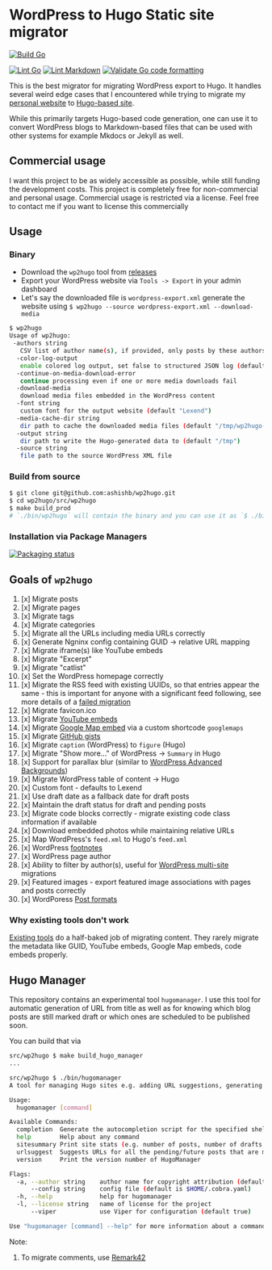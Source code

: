 # WordPress to Hugo Static site migrator

[![Build Go](https://github.com/ashishb/wp2hugo/actions/workflows/build-go.yaml/badge.svg)](https://github.com/ashishb/wp2hugo/actions/workflows/build-go.yaml)

[![Lint Go](https://github.com/ashishb/wp2hugo/actions/workflows/lint-go.yaml/badge.svg)](https://github.com/ashishb/wp2hugo/actions/workflows/lint-go.yaml)
[![Lint Markdown](https://github.com/ashishb/wp2hugo/actions/workflows/lint-markdown.yaml/badge.svg)](https://github.com/ashishb/wp2hugo/actions/workflows/lint-markdown.yaml)
[![Validate Go code formatting](https://github.com/ashishb/wp2hugo/actions/workflows/format-go.yaml/badge.svg)](https://github.com/ashishb/wp2hugo/actions/workflows/format-go.yaml)

This is the best migrator for migrating WordPress export to Hugo.
It handles several weird edge cases that I encountered while trying to migrate my [personal website](https://v1.ashishb.net) to [Hugo-based site](https://v2.ashishb.net/).

While this primarily targets Hugo-based code generation, one can use it to convert WordPress blogs to Markdown-based files that can be used with other systems for example Mkdocs or Jekyll as well.

## Commercial usage

I want this project to be as widely accessible as possible, while still funding the development costs.
This project is completely free for non-commercial and personal usage.
Commercial usage is restricted via a license.
Feel free to contact me if you want to license this commercially

## Usage

### Binary

- Download the `wp2hugo` tool from [releases](https://github.com/ashishb/wp2hugo/releases)
- Export your WordPress website via `Tools -> Export` in your admin dashboard
- Let's say the downloaded file is `wordpress-export.xml` generate the website using `$ wp2hugo --source wordpress-export.xml --download-media`

```bash
$ wp2hugo
Usage of wp2hugo:
 -authors string
   CSV list of author name(s), if provided, only posts by these authors will be processed
  -color-log-output
   enable colored log output, set false to structured JSON log (default true)
  -continue-on-media-download-error
   continue processing even if one or more media downloads fail
  -download-media
   download media files embedded in the WordPress content
  -font string
   custom font for the output website (default "Lexend")
  -media-cache-dir string
   dir path to cache the downloaded media files (default "/tmp/wp2hugo-cache")
  -output string
   dir path to write the Hugo-generated data to (default "/tmp")
  -source string
   file path to the source WordPress XML file
```

### Build from source

```bash
$ git clone git@github.com:ashishb/wp2hugo.git
$ cd wp2hugo/src/wp2hugo
$ make build_prod
# `./bin/wp2hugo` will contain the binary and you can use it as `$ ./bin/wp2hugo --source wordpress-export.xml --download-media`
```

### Installation via Package Managers

[![Packaging status](https://repology.org/badge/vertical-allrepos/wp2hugo.svg)](https://repology.org/project/wp2hugo/versions)

## Goals of `wp2hugo`

1. [x] Migrate posts
1. [x] Migrate pages
1. [x] Migrate tags
1. [x] Migrate categories
1. [x] Migrate all the URLs including media URLs correctly
1. [x] Generate Ngninx config containing GUID -> relative URL mapping
1. [x] Migrate iframe(s) like YouTube embeds
1. [x] Migrate "Excerpt"
1. [x] Migrate "catlist"
1. [x] Set the WordPress homepage correctly
1. [x] Migrate the RSS feed with existing UUIDs, so that entries appear the same - this is important for anyone with a significant feed following, see more details of a [failed migration](https://theorangeone.net/posts/rss-guids/)
1. [x] Migrate favicon.ico
1. [x] Migrate [YouTube embeds](https://support.google.com/youtube/answer/171780)
1. [x] Migrate [Google Map embed](https://developers.google.com/maps/documentation/embed/get-started) via a custom shortcode `googlemaps`
1. [x] Migrate [GitHub gists](https://gist.github.com/)
1. [x] Migrate `caption` (WordPress) to `figure` (Hugo)
1. [x] Migrate "Show more..." of WordPress -> `Summary` in Hugo
1. [x] Support for parallax blur (similar to [WordPress Advanced Backgrounds](https://wordpress.org/plugins/advanced-backgrounds/))
1. [x] Migrate WordPress table of content -> Hugo
1. [x] Custom font - defaults to Lexend
1. [x] Use draft date as a fallback date for draft posts
1. [x] Maintain the draft status for draft and pending posts
1. [x] Migrate code blocks correctly - migrate existing code class information if available
1. [x] Download embedded photos while maintaining relative URLs
1. [x] Map WordPress's `feed.xml` to Hugo's `feed.xml`
1. [x] WordPress [footnotes](https://github.com/ashishb/wp2hugo/issues/24)
1. [x] WordPress page author
1. [x] Ability to filter by author(s), useful for [WordPress multi-site](https://www.smashingmagazine.com/2020/01/complete-guide-wordpress-multisite/) migrations
1. [x] Featured images - export featured image associations with pages and posts correctly
1. [x] WordPoress [Post formats](https://developer.wordpress.org/advanced-administration/wordpress/post-formats/)

### Why existing tools don't work

[Existing tools](https://gohugo.io/tools/migrations/) do a half-baked job of migrating content.
They rarely migrate the metadata like GUID, YouTube embeds, Google Map embeds, code embeds properly.

## Hugo Manager

This repository contains an experimental tool `hugomanager`.
I use this tool for automatic generation of URL from title as well as for knowing which blog posts are still
marked draft or which ones are scheduled to be published soon.

You can build that via

```bash
src/wp2hugo $ make build_hugo_manager
...
```

```bash
src/wp2hugo $ ./bin/hugomanager
A tool for managing Hugo sites e.g. adding URL suggestions, generating site status summary etc.

Usage:
  hugomanager [command]

Available Commands:
  completion  Generate the autocompletion script for the specified shell
  help        Help about any command
  sitesummary Print site stats (e.g. number of posts, number of drafts etc.)
  urlsuggest  Suggests URLs for all the pending/future posts that are missing a URL
  version     Print the version number of HugoManager

Flags:
  -a, --author string    author name for copyright attribution (default "YOUR NAME")
      --config string    config file (default is $HOME/.cobra.yaml)
  -h, --help             help for hugomanager
  -l, --license string   name of license for the project
      --viper            use Viper for configuration (default true)

Use "hugomanager [command] --help" for more information about a command.
```

Note:

1. To migrate comments, use [Remark42](https://remark42.com/docs/backup/migration/)
